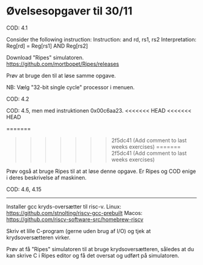 # Øvelsesopgaver til 30/11

COD: 4.1

Consider the following instruction:
Instruction: and rd, rs1, rs2
Interpretation: Reg[rd] = Reg[rs1] AND Reg[rs2]


Download "Ripes" simulatoren.
https://github.com/mortbopet/Ripes/releases

Prøv at bruge den til at løse samme opgave.

NB: Vælg "32-bit single cycle" processor i menuen.


COD: 4.2

COD: 4.5, men med instruktionen 0x00c6aa23.
<<<<<<< HEAD
<<<<<<< HEAD


=======
>>>>>>> 2f5dc41 (Add comment to last weeks exercises)
=======
>>>>>>> 2f5dc41 (Add comment to last weeks exercises)

Prøv også at bruge Ripes til at at løse denne opgave.
Er Ripes og COD enige i deres beskrivelse af maskinen.

COD: 4.6, 4.15

----------

Installer gcc kryds-oversætter til risc-v.
Linux: https://github.com/stnolting/riscv-gcc-prebuilt
Macos: https://github.com/riscv-software-src/homebrew-riscv

Skriv et lille C-program (gerne uden brug af I/O) og tjek
at krydsoversætteren virker.

Prøv at få "Ripes" simulatoren til at bruge krydsoversætteren,
således at du kan skrive C i Ripes editor og få det oversat
og udført på simulatoren.


